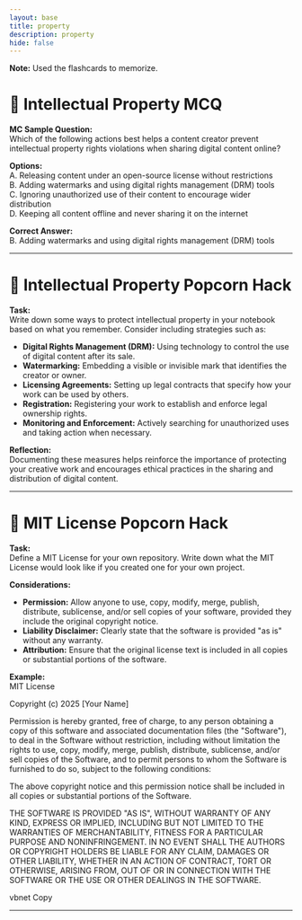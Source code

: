 ```yaml
---
layout: base
title: property
description: property
hide: false
---
```


**Note:** Used the flashcards to memorize.

# 🧠 Intellectual Property MCQ

**MC Sample Question:**  
Which of the following actions best helps a content creator prevent intellectual property rights violations when sharing digital content online?

**Options:**  
A. Releasing content under an open-source license without restrictions  
B. Adding watermarks and using digital rights management (DRM) tools  
C. Ignoring unauthorized use of their content to encourage wider distribution  
D. Keeping all content offline and never sharing it on the internet  

**Correct Answer:**  
B. Adding watermarks and using digital rights management (DRM) tools

---

# 🍿 Intellectual Property Popcorn Hack

**Task:**  
Write down some ways to protect intellectual property in your notebook based on what you remember. Consider including strategies such as:

- **Digital Rights Management (DRM):** Using technology to control the use of digital content after its sale.
- **Watermarking:** Embedding a visible or invisible mark that identifies the creator or owner.
- **Licensing Agreements:** Setting up legal contracts that specify how your work can be used by others.
- **Registration:** Registering your work to establish and enforce legal ownership rights.
- **Monitoring and Enforcement:** Actively searching for unauthorized uses and taking action when necessary.

**Reflection:**  
Documenting these measures helps reinforce the importance of protecting your creative work and encourages ethical practices in the sharing and distribution of digital content.

---

# 🍿 MIT License Popcorn Hack

**Task:**  
Define a MIT License for your own repository. Write down what the MIT License would look like if you created one for your own project.

**Considerations:**  
- **Permission:** Allow anyone to use, copy, modify, merge, publish, distribute, sublicense, and/or sell copies of your software, provided they include the original copyright notice.
- **Liability Disclaimer:** Clearly state that the software is provided "as is" without any warranty.
- **Attribution:** Ensure that the original license text is included in all copies or substantial portions of the software.

**Example:**  
MIT License

Copyright (c) 2025 [Your Name]

Permission is hereby granted, free of charge, to any person obtaining a copy of this software and associated documentation files (the "Software"), to deal in the Software without restriction, including without limitation the rights to use, copy, modify, merge, publish, distribute, sublicense, and/or sell copies of the Software, and to permit persons to whom the Software is furnished to do so, subject to the following conditions:

The above copyright notice and this permission notice shall be included in all copies or substantial portions of the Software.

THE SOFTWARE IS PROVIDED "AS IS", WITHOUT WARRANTY OF ANY KIND, EXPRESS OR IMPLIED, INCLUDING BUT NOT LIMITED TO THE WARRANTIES OF MERCHANTABILITY, FITNESS FOR A PARTICULAR PURPOSE AND NONINFRINGEMENT. IN NO EVENT SHALL THE AUTHORS OR COPYRIGHT HOLDERS BE LIABLE FOR ANY CLAIM, DAMAGES OR OTHER LIABILITY, WHETHER IN AN ACTION OF CONTRACT, TORT OR OTHERWISE, ARISING FROM, OUT OF OR IN CONNECTION WITH THE SOFTWARE OR THE USE OR OTHER DEALINGS IN THE SOFTWARE.

vbnet
Copy

---
